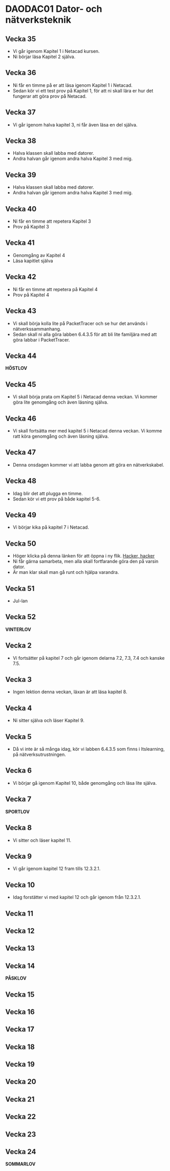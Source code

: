 # DAODAC01 Dator- och nätverksteknik

## Vecka 35

- Vi går igenom Kapitel 1 i Netacad kursen.<br>
- Ni börjar läsa Kapitel 2 själva.


<!-- -->

## Vecka 36

 - Ni får en timme på er att läsa igenom Kapitel 1 i Netacad.
 - Sedan kör vi ett test prov på Kapitel 1, för att ni skall lära er hur det fungerar att göra prov på Netacad.

## Vecka 37

- Vi går igenom halva kapitel 3, ni får även läsa en del själva.

## Vecka 38

- Halva klassen skall labba med datorer.
- Andra halvan går igenom andra halva Kapitel 3 med mig.

## Vecka 39

- Halva klassen skall labba med datorer.
- Andra halvan går igenom andra halva Kapitel 3 med mig.

## Vecka 40
 - Ni får en timme att repetera Kapitel 3
 - Prov på Kapitel 3

## Vecka 41

 - Genomgång av Kapitel 4
 - Läsa kapitlet själva

## Vecka 42
 
 - Ni får en timme att repetera på Kapitel 4
 - Prov på Kapitel 4

## Vecka 43

 - Vi skall börja kolla lite på PacketTracer och se hur det används i nätverkssammanhang.
 - Sedan skall ni alla göra labben 6.4.3.5 för att bli lite familjära med att göra labbar i PacketTracer.

## Vecka 44

**HÖSTLOV**

## Vecka 45

- Vi skall börja prata om Kapitel 5 i Netacad denna veckan. Vi kommer göra lite genomgång och även läsning själva.

## Vecka 46

- Vi skall fortsätta mer med kapitel 5 i Netacad denna veckan. Vi komme ratt köra genomgång och även läsning själva.

## Vecka 47
- Denna onsdagen kommer vi att labba genom att göra en nätverkskabel.

## Vecka 48
- Idag blir det att plugga en timme.
- Sedan kör vi ett prov på både kapitel 5-6.

## Vecka 49
- Vi börjar kika på kapitel 7 i Netacad.

## Vecka 50

- Höger klicka på denna länken för att öppna i ny flik. [Hacker, hacker](https://hacker-game--eco27.repl.co/)
- Ni får gärna samarbeta, men alla skall fortfarande göra den på varsin dator.
- Är man klar skall man gå runt och hjälpa varandra.

## Vecka 51
 - Jul-lan

## Vecka 52

**VINTERLOV**

## Vecka 2
 - Vi fortsätter på kapitel 7 och går igenom delarna 7.2, 7.3, 7.4 och kanske 7.5.

## Vecka 3
- Ingen lektion denna veckan, läxan är att läsa kapitel 8.

## Vecka 4
- Ni sitter själva och läser Kapitel 9.

## Vecka 5
- Då vi inte är så många idag, kör vi labben 6.4.3.5 som finns i Itslearning, på nätverksutrustningen.

## Vecka 6
- Vi börjar gå igenom Kapitel 10, både genomgång och läsa lite själva.

## Vecka 7

**SPORTLOV**

## Vecka 8
- Vi sitter och läser kapitel 11.

## Vecka 9
 - Vi går igenom kapitel 12 fram tills 12.3.2.1.

## Vecka 10
- Idag forstätter vi med kapitel 12 och går igenom från 12.3.2.1.

## Vecka 11

## Vecka 12

## Vecka 13

## Vecka 14

**PÅSKLOV**

## Vecka 15

## Vecka 16

## Vecka 17

## Vecka 18

## Vecka 19

## Vecka 20

## Vecka 21

## Vecka 22

## Vecka 23

## Vecka 24

**SOMMARLOV**

